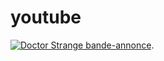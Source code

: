# youtube

[![Doctor Strange bande-annonce](http://img.youtube.com/vi/VtWekeC_ktk/0.jpg)](http://www.youtube.com/watch?v=VtWekeC_ktk).
